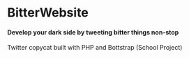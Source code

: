 # BitterWebsite 
#### Develop your dark side by tweeting bitter things non-stop
Twitter copycat built with PHP and Bottstrap (School Project)

